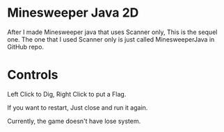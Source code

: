 # Minesweeper Java 2D
After I made Minesweeper java that uses Scanner only, This is the sequel one.
The one that I used Scanner only is just called MinesweeperJava in GitHub repo.

# Controls
Left Click to Dig, Right Click to put a Flag.

If you want to restart, Just close and run it again. 

Currently, the game doesn't have lose system.
